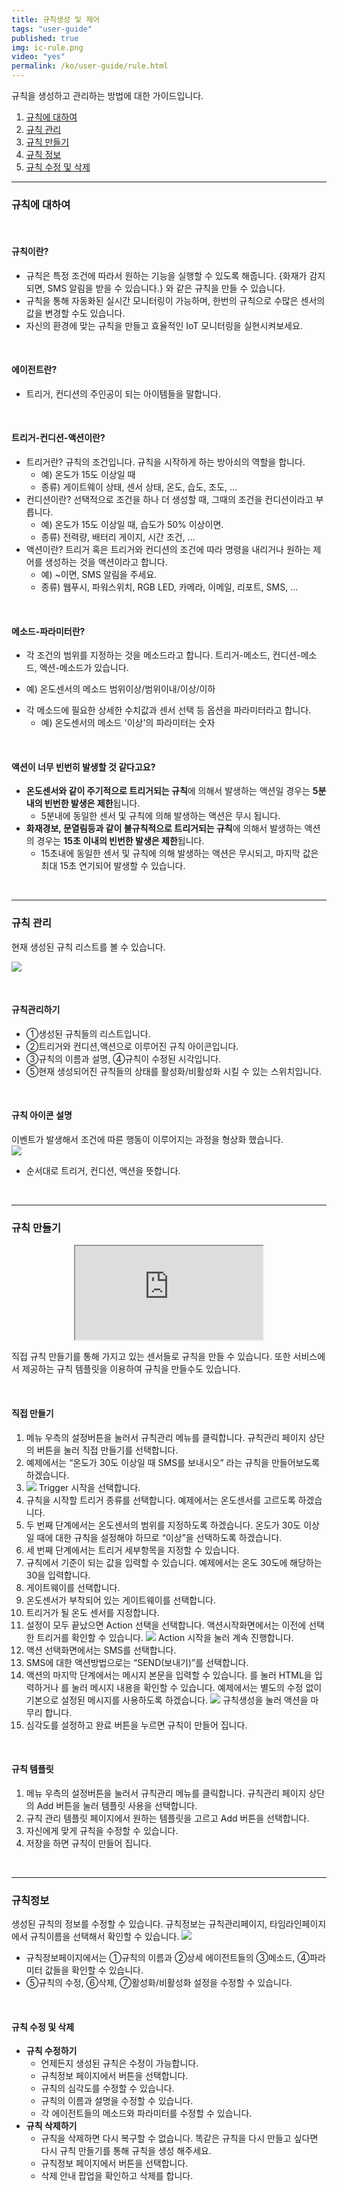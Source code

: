```yaml
---
title: 규칙생성 및 제어
tags: "user-guide"
published: true
img: ic-rule.png
video: "yes"
permalink: /ko/user-guide/rule.html
---
```


규칙을 생성하고 관리하는 방법에 대한 가이드입니다.

1. [규칙에 대하여](#id-rule-about)
2. [규칙 관리](#id-rule-management)
3. [규칙 만들기](#id-rule-creation)
4. [규칙 정보](#id-rule-info)
5. [규칙 수정 및 삭제](#id-rule-edit)

---
<div id='id-rule-about'></div>

### 규칙에 대하여

<br/>

#### 규칙이란?
* 규칙은 특정 조건에 따라서 원하는 기능을 실행할 수 있도록 해줍니다. {화재가 감지되면, SMS 알림을 받을 수 있습니다.} 와 같은 규칙을 만들 수 있습니다.
* 규칙을 통해 자동화된 실시간 모니터링이 가능하며, 한번의 규칙으로 수많은 센서의 값을 변경할 수도 있습니다.
* 자신의 환경에 맞는 규칙을 만들고 효율적인 IoT 모니터링을 실현시켜보세요. 

<br/>

#### 에이전트란?
* 트리거, 컨디션의 주인공이 되는 아이템들을 말합니다.
  
<br/>

#### 트리거-컨디션-액션이란?
* 트리거란? 규칙의 조건입니다. 규칙을 시작하게 하는 방아쇠의 역할을 합니다.
  - 예) 온도가 15도 이상일 때
  - 종류) 게이트웨이 상태, 센서 상태, 온도, 습도, 조도, ...  
* 컨디션이란? 선택적으로 조건을 하나 더 생성할 때, 그때의 조건을 컨디션이라고 부릅니다.
  - 예) 온도가 15도 이상일 때, 습도가 50% 이상이면.
  - 종류) 전력량, 배터리 게이지, 시간 조건, ...
* 액션이란? 트리거 혹은 트리거와 컨디션의 조건에 따라 명령을 내리거나 원하는 제어를 생성하는 것을 액션이라고 합니다.
  - 예) ~이면, SMS 알림을 주세요.
  - 종류) 웹푸시, 파워스위치, RGB LED, 카메라, 이메일, 리포트, SMS, ...

<br/>

#### 메소드-파라미터란?
*  각 조건의 범위를 지정하는 것을 메소드라고 합니다. 트리거-메소드, 컨디션-메소드, 액션-메소드가 있습니다.
  - 예) 온도센서의 메소드 범위이상/범위이내/이상/이하
* 각 메소드에 필요한 상세한 수치값과 센서 선택 등 옵션을 파라미터라고 합니다.
  - 예) 온도센서의 메소드 '이상'의 파라미터는 숫자

<br/>

#### 액션이 너무 빈번히 발생할 것 같다고요?
* **온도센서와 같이 주기적으로 트리거되는 규칙**에 의해서 발생하는 액션일 경우는 **5분내의 빈번한 발생은 제한**됩니다. 
   - 5분내에 동일한 센서 및 규칙에 의해 발생하는 액션은 무시 됩니다.
* **화재경보, 문열림등과 같이 불규칙적으로 트리거되는 규칙**에 의해서 발생하는 액션의 경우는 **15초 이내의 빈번한 발생은 제한**됩니다.
   - 15초내에 동일한 센서 및 규칙에 의해 발생하는 액션은 무시되고, 마지막 값은 최대 15초 연기되어 발생할 수 있습니다.

<br/>

---
<div id='id-rule-management'></div>

### 규칙 관리
현재 생성된 규칙 리스트를 볼 수 있습니다.

![](/assets/4_m_rule.png)

<br/>

#### 규칙관리하기 
* ①생성된 규칙들의 리스트입니다.
* ②트리거와 컨디션,액션으로 이루어진 규칙 아이콘입니다.
* ③규칙의 이름과 설명, ④규칙이 수정된 시각입니다.
* ⑤현재 생성되어진 규칙들의 상태를 활성화/비활성화 시킬 수 있는 스위치입니다. 

<br>

#### 규칙 아이콘 설명
이벤트가 발생해서 조건에 따른 행동이 이루어지는 과정을 형상화 했습니다. 
<br>
![](/assets/4_ruleicon.png)

* 순서대로 트리거, 컨디션, 액션을 뜻합니다.

<br>

---
<div id='id-rule-creation'></div>

### 규칙 만들기

<div align="center" class="embed-responsive embed-responsive-16by9">
  <iframe src="http://www.youtube.com/embed/g6fiOBG0onc?hl=en_US&autoplay=0&loop=1&playlist=g6fiOBG0onc"></iframe>
</div>

직접 규칙 만들기를 통해 가지고 있는 센서들로 규칙을 만들 수 있습니다. 또한 서비스에서 제공하는 규칙 템플릿을 이용하여 규칙을 만들수도 있습니다.

<br>

#### 직접 만들기
1. 메뉴 우측의 <i class="fa fd-menu_setting"></i> 설정버튼을 눌러서 <i class="fa fd-menu_ruleManagement"></i> 규칙관리 메뉴를 클릭합니다. 규칙관리 페이지 상단의 <i class="fa fa-plus-circle"></i> 버튼을 눌러 <i class="fa fd-rule_creation"></i>직접 만들기를 선택합니다.
2. 예제에서는 “온도가 30도 이상일 때 SMS를 보내시오” 라는 규칙을 만들어보도록 하겠습니다.
3. ![](/assets/4_rule_trigger.png) Trigger 시작을 선택합니다.
4. 규칙을 시작할 트리거 종류를 선택합니다. 예제에서는 <i class="fa fd-rule_trigger_temperature fa-2x" style="color: #e04937"></i>온도센서를 고르도록 하겠습니다.
5. 두 번째 단계에서는 온도센서의 범위를 지정하도록 하겠습니다. 온도가 30도 이상일 때에 대한 규칙을 설정해야 하므로 <i class="fa fd-rule_method_over fa-2x"></i>“이상”을 선택하도록 하겠습니다.
6. 세 번째 단계에서는 트리거 세부항목을 지정할 수 있습니다.
7. 규칙에서 기준이 되는 값을 입력할 수 있습니다. 예제에서는 온도 30도에 해당하는 30을 입력합니다.
8. 게이트웨이를 선택합니다.
9. 온도센서가 부착되어 있는 게이트웨이를 선택합니다.
10. 트리거가 될 온도 센서를 지정합니다.
11. 설정이 모두 끝났으면 Action 선택을 선택합니다. 액션시작화면에서는 이전에 선택한 트리거를 확인할 수 있습니다. ![](/assets/4_rule_action.png) Action 시작을 눌러 계속 진행합니다.
12. 액션 선택화면에서는 <i class="fa fd-rule_action_sms fa-2x"  style="color: #53ae55"></i> SMS를 선택합니다.
13. SMS에 대한 액션방법으로는 <i class="fa fd-rule_method_send fa-2x"></i>“SEND(보내기)”를 선택합니다.
14. 액션의 마지막 단계에서는 메시지 본문을 입력할 수 있습니다. <i class="fa fa-edit"></i>를 눌러 HTML을 입력하거나 <i class="fa fa-eye"></i>를 눌러 메시지 내용을 확인할 수 있습니다. 예제에서는 별도의 수정 없이 기본으로 설정된 메시지를 사용하도록 하겠습니다. ![](/assets/4_rule_create.png) 규칙생성을 눌러 액션을 마무리 합니다.
15. 심각도를 설정하고 완료 버튼을 누르면 규칙이 만들어 집니다.

<br>

#### 규칙 템플릿 
1. 메뉴 우측의 <i class="fa fd-menu_setting"></i>설정버튼을 눌러서 <i class="fa fd-menu_ruleManagement"></i> 규칙관리 메뉴를 클릭합니다. 규칙관리 페이지 상단의 <i class="fa fa-plus-circle"></i> Add 버튼을 눌러 <i class="fa fa-copy fa-lg"></i> 템플릿 사용을 선택합니다.
2. 규칙 관리 템플릿 페이지에서 원하는 템플릿을 고르고 <i class="fa fa-plus-circle"></i> Add 버튼을 선택합니다.
3. 자신에게 맞게 규칙을 수정할 수 있습니다.
4. 저장을 하면 규칙이 만들어 집니다.

<br>

---
<div id='id-rule-info'></div>

### 규칙정보
생성된 규칙의 정보를 수정할 수 있습니다. 규칙정보는 규칙관리페이지, 타임라인페이지에서 규칙이름을 선택해서 확인할 수 있습니다.
![](/assets/4_m_ruleinfo.png)

* 규칙정보페이지에서는 ①규칙의 이름과 ②상세 에이전트들의 ③메소드, ④파라미터 값들을 확인할 수 있습니다.
* ⑤규칙의 수정, ⑥삭제, ⑦활성화/비활성화 설정을 수정할 수 있습니다.

<br>

<div id='id-rule-edit'></div>

#### 규칙 수정 및 삭제
* **규칙 수정하기**
  * 언제든지 생성된 규칙은 수정이 가능합니다.
  * 규칙정보 페이지에서 <i class="fa fa-cog"></i> 버튼을 선택합니다.
  * 규칙의 심각도를 수정할 수 있습니다.
  * 규칙의 이름과 설명을 수정할 수 있습니다.
  * 각 에이전트들의 메소드와 파라미터를 수정할 수 있습니다.
* **규칙 삭제하기**
  * 규칙을 삭제하면 다시 복구할 수 없습니다. 똑같은 규칙을 다시 만들고 싶다면 다시 규칙 만들기를 통해 규칙을 생성 해주세요.
  * 규칙정보 페이지에서 <i class="fa fa-cog"></i> 버튼을 선택합니다.
  * 삭제 안내 팝업을 확인하고 삭제를 합니다.

<br>


<div class='scrolltop'>
    <div class='scroll icon'><i class="fa fa-arrow-circle-up"></i></div>
</div>

<!---
1. 규칙에 대하여
* 규칙 관리
* 규칙 만들기
* 규칙 정보
* 규칙 수정
* 규칙 삭제
-->
